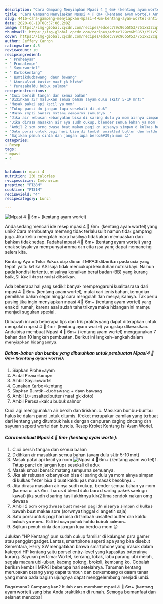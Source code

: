 ```yaml
---
description: "Cara Gampang Menyiapkan Mpasi 4 🌟 6m+ (kentang ayam wortel) Anti Gagal"
title: "Cara Gampang Menyiapkan Mpasi 4 🌟 6m+ (kentang ayam wortel) Anti Gagal"
slug: 4416-cara-gampang-menyiapkan-mpasi-4-6m-kentang-ayam-wortel-anti-gagal
date: 2020-08-18T08:57:06.298Z
image: https://img-global.cpcdn.com/recipes/edcec729c96b5853/751x532cq70/mpasi-4-🌟-6m-kentang-ayam-wortel-foto-resep-utama.jpg
thumbnail: https://img-global.cpcdn.com/recipes/edcec729c96b5853/751x532cq70/mpasi-4-🌟-6m-kentang-ayam-wortel-foto-resep-utama.jpg
cover: https://img-global.cpcdn.com/recipes/edcec729c96b5853/751x532cq70/mpasi-4-🌟-6m-kentang-ayam-wortel-foto-resep-utama.jpg
author: Jeffery Cannon
ratingvalue: 4.5
reviewcount: 10
recipeingredient:
- " Proheayam"
- " Pronatempe"
- " Sayurwortel"
- " Karbokentang"
- " Bumtikduobawang  daun bawang"
- " Ltunsalted butter maaf gk kfoto"
- " Perasakaldu bubuk salmon"
recipeinstructions:
- "Cuci bersih tangan dan semua bahan"
- "Didihkan air masukkan semua bahan (ayam dulu skitr 5-10 mnt)"
- "Masak pakai api kecil ya mom"
- "Tutup panci dn jangan lupa sesekali di aduk"
- "Masak smpai benar2 matang sempurna semuanya.."
- "Jika air rebusan kebanyakan bisa di saring dulu ya mom airnya simpan di kulkas frezer bisa d buat kaldu pas mau masak besoknya..."
- "Jika dirasa masakan air nya sudh cukup, blender semua bahan ya mom (karena untuk 6m+ harus d blend dulu baru d saring pakek saeingn kawat) jika sudh d saring hasil akhirnya kira2 lima sendok makan orng dewasa"
- "Ambil 2 sdm orng dwasa buat makan pagi dn aisanya simpan d kulkas bawah buat makan sore (sorwnya tinggal di angetin saja)"
- "Satu porsi untuk pagi hari bisa di tambah unsalted butter dan kaldu bubuk ya mom.. Kali ini saya pakek kaldu bubuk salmon.."
- "Sajikan penuh cinta dan jangan lupa berdo&#39;a mom 😉"
categories:
- Resep
tags:
- mpasi
- 4
- 

katakunci: mpasi 4  
nutrition: 250 calories
recipecuisine: Indonesian
preptime: "PT28M"
cooktime: "PT31M"
recipeyield: "4"
recipecategory: Lunch

---
```



![Mpasi 4 🌟 6m+ (kentang ayam wortel)](https://img-global.cpcdn.com/recipes/edcec729c96b5853/751x532cq70/mpasi-4-🌟-6m-kentang-ayam-wortel-foto-resep-utama.jpg)

Anda sedang mencari ide resep mpasi 4 🌟 6m+ (kentang ayam wortel) yang unik? Cara membuatnya memang tidak terlalu sulit namun tidak gampang juga. Jika keliru mengolah maka hasilnya tidak akan memuaskan dan bahkan tidak sedap. Padahal mpasi 4 🌟 6m+ (kentang ayam wortel) yang enak selayaknya mempunyai aroma dan cita rasa yang dapat memancing selera kita.

Kentang Ayam Telur Kukus siap dimam! MPASI diberikan pada usia yang tepat, yaitu ketika ASI saja tidak mencukupi kebutuhan nutrisi bayi. Namun pada kondisi tertentu, misalnya kenaikan berat badan (BB) yang kurang baik, Si Kecil dapat mulai diberikan.

Ada beberapa hal yang sedikit banyak mempengaruhi kualitas rasa dari mpasi 4 🌟 6m+ (kentang ayam wortel), mulai dari jenis bahan, kemudian pemilihan bahan segar hingga cara mengolah dan menyajikannya. Tak perlu pusing jika ingin menyiapkan mpasi 4 🌟 6m+ (kentang ayam wortel) yang enak di rumah, karena asal sudah tahu triknya maka hidangan ini mampu menjadi suguhan spesial.


Di bawah ini ada beberapa tips dan trik praktis yang dapat diterapkan untuk mengolah mpasi 4 🌟 6m+ (kentang ayam wortel) yang siap dikreasikan. Anda bisa membuat Mpasi 4 🌟 6m+ (kentang ayam wortel) menggunakan 7 bahan dan 10 langkah pembuatan. Berikut ini langkah-langkah dalam menyiapkan hidangannya.

<!--inarticleads1-->

##### Bahan-bahan dan bumbu yang dibutuhkan untuk pembuatan Mpasi 4 🌟 6m+ (kentang ayam wortel):

1. Siapkan  Prohe=ayam
1. Ambil  Prona=tempe
1. Ambil  Sayur=wortel
1. Gunakan  Karbo=kentang
1. Siapkan  Bumtik=duobawang + daun bawang
1. Ambil  Lt=unsalted butter (maaf gk kfoto)
1. Ambil  Perasa=kaldu bubuk salmon


Cuci lagi menggunakan air bersih dan tiriskan. c. Masukan bumbu-bumbu halus ke dalam panci untuk ditumis. Kroket merupakan camilan yang terbuat dari kentang yang ditumbuk halus dengan campuran daging cincang dan sayuran seperti wortel dan buncis. Resep Kroket Kentang Isi Ayam Wortel. 

<!--inarticleads2-->

##### Cara membuat Mpasi 4 🌟 6m+ (kentang ayam wortel):

1. Cuci bersih tangan dan semua bahan
1. Didihkan air masukkan semua bahan (ayam dulu skitr 5-10 mnt)
1. Masak pakai api kecil ya mom
<img src="//assets-global.cpcdn.com/assets/icons/button_play-2c75c40dde080a61004c1f40b05d8f140eaff45d7e9e6481dc71c63d2e7c4909.png" alt="Mpasi 4 🌟 6m+ (kentang ayam wortel)">1. Tutup panci dn jangan lupa sesekali di aduk
1. Masak smpai benar2 matang sempurna semuanya..
1. Jika air rebusan kebanyakan bisa di saring dulu ya mom airnya simpan di kulkas frezer bisa d buat kaldu pas mau masak besoknya...
1. Jika dirasa masakan air nya sudh cukup, blender semua bahan ya mom (karena untuk 6m+ harus d blend dulu baru d saring pakek saeingn kawat) jika sudh d saring hasil akhirnya kira2 lima sendok makan orng dewasa
1. Ambil 2 sdm orng dwasa buat makan pagi dn aisanya simpan d kulkas bawah buat makan sore (sorwnya tinggal di angetin saja)
1. Satu porsi untuk pagi hari bisa di tambah unsalted butter dan kaldu bubuk ya mom.. Kali ini saya pakek kaldu bubuk salmon..
1. Sajikan penuh cinta dan jangan lupa berdo&#39;a mom 😉


Julukan &#34;HP Kentang&#34; pun sudah cukup familiar di kalangan para gamer atau penggiat gadget. Lantas, smartphone seperti apa yang bisa disebut Sementara, Herry SW mengatakan bahwa smartphone yang masuk dalam kategori HP kentang yaitu ponsel entry-level yang kapasitas baterainya kurang. Sayuran pertama: Wortel, kentang, lobak, labu parang, ubi merah, segala macam ubi-ubian, kacang polong, brokoli, kembang kol. Cobalah berikan kembali MPASI beberapa hari setelahnya. Tanaman kentang merupakan batang yang dapat tumbuh dan berkembang di dalam tanah yang mana pada bagian ujungnya dapat menggelembung menjadi umbi. 

Bagaimana? Gampang kan? Itulah cara membuat mpasi 4 🌟 6m+ (kentang ayam wortel) yang bisa Anda praktikkan di rumah. Semoga bermanfaat dan selamat mencoba!
